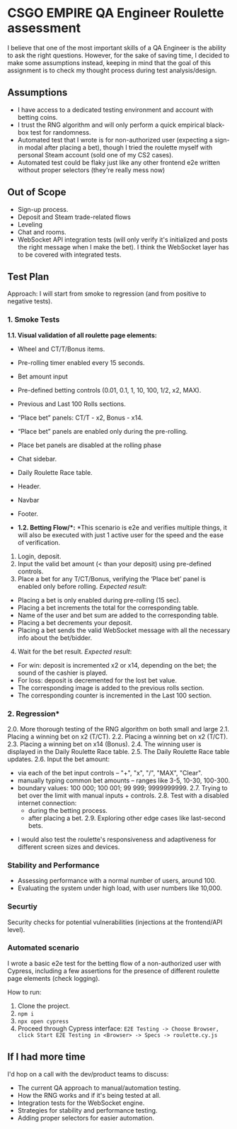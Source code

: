 # CSGO EMPIRE QA Engineer Roulette assessment
I believe that one of the most important skills of a QA Engineer is the ability to ask the right questions. However, for the sake of saving time, I decided to make some assumptions instead, keeping in mind that the goal of this assignment is to check my thought process during test analysis/design.

## Assumptions
- I have access to a dedicated testing environment and account with betting coins.
- I trust the RNG algorithm and will only perform a quick empirical black-box test for randomness. 
- Automated test that I wrote is for non-authorized user (expecting a sign-in modal after placing a bet), though I tried the roulette myself with personal Steam account (sold one of my CS2 cases).
- Automated test could be flaky just like any other frontend e2e written without proper selectors (they're really mess now)

## Out of Scope
- Sign-up process.
- Deposit and Steam trade-related flows
- Leveling
- Chat and rooms.
- WebSocket API integration tests (will only verify it's initialized and posts the right message when I make the bet). 
I think the WebSocket layer has to be covered with integrated tests.

## Test Plan
Approach: I will start from smoke to regression (and from positive to negative tests).

### 1. Smoke Tests

**1.1. Visual validation of all roulette page elements:**
- Wheel and CT/T/Bonus items.
- Pre-rolling timer enabled every 15 seconds.
- Bet amount input
- Pre-defined betting controls (0.01, 0.1, 1, 10, 100, 1/2, x2, MAX).
- Previous and Last 100 Rolls sections.
- “Place bet” panels: CT/T - x2, Bonus - x14.
- “Place bet” panels are enabled only during the pre-rolling.
- Place bet panels are disabled at the rolling phase
- Chat sidebar.
- Daily Roulette Race table.
- Header.
- Navbar
- Footer.
  
- **1.2. Betting Flow/*:**
*This scenario is e2e and verifies multiple things, it will also be executed with just 1 active user for the speed and the ease of verification.

1) Login, deposit.
2) Input the valid bet amount (< than your deposit) using pre-defined controls.
3) Place a bet for any T/CT/Bonus, verifying the ‘Place bet’ panel is enabled only before rolling.
*Expected result*:
- Placing a bet is only enabled during pre-rolling (15 sec).
- Placing a bet increments the total for the corresponding table.
- Name of the user and bet sum are added to the corresponding table.
- Placing a bet decrements your deposit.
- Placing a bet sends the valid WebSocket message with all the necessary info about the bet/bidder.
4) Wait for the bet result.
*Expected result*:
- For win: deposit is incremented x2 or x14, depending on the bet; the sound of the cashier is played.
- For loss: deposit is decremented for the lost bet value.
- The corresponding image is added to the previous rolls section.
- The corresponding counter is incremented in the Last 100 section.

### 2. Regression*
2.0. More thorough testing of the RNG algorithm on both small and large 
2.1. Placing a winning bet on x2 (T/CT).
2.2. Placing a winning bet on x2 (T/CT).
2.3. Placing a winning bet on x14 (Bonus).
2.4. The winning user is displayed in the Daily Roulette Race table.
2.5. The Daily Roulette Race table updates.
2.6. Input the bet amount:
- via each of the bet input controls – "+", "x", "/", "MAX", "Clear".
- manually typing common bet amounts – ranges like 3-5, 10-30, 100-300.
- boundary values: 100 000; 100 001; 99 999; 9999999999.
2.7. Trying to bet over the limit with manual inputs + controls.
2.8. Test with a disabled internet connection:
  - during the betting process.
  - after placing a bet.
2.9. Exploring other edge cases like last-second bets.

* I would also test the roulette's responsiveness and adaptiveness for different screen sizes and devices.

### Stability and Performance
- Assessing performance with a normal number of users, around 100.
- Evaluating the system under high load, with user numbers like 10,000.

### Securtiy
Security checks for potential vulnerabilities (injections at the frontend/API level).

### Automated scenario
I wrote a basic e2e test for the betting flow of a non-authorized user with Cypress, including a few assertions for the presence of different roulette page elements (check logging).

How to run: 
1. Clone the project.
2. `npm i`
3. `npx open cypress` 
4. Proceed through Cypress interface: `E2E Testing -> Choose Browser, click Start E2E Testing in <Browser> -> Specs -> roulette.cy.js`

## If I had more time
I'd hop on a call with the dev/product teams to discuss:
- The current QA approach to manual/automation testing.
- How the RNG works and if it's being tested at all.
- Integration tests for the WebSocket engine.
- Strategies for stability and performance testing.
- Adding proper selectors for easier automation.
